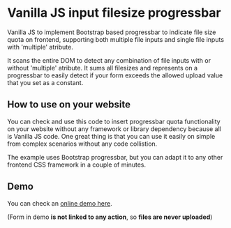 # Vanilla JS input filesize progressbar
Vanilla JS to implement Bootstrap based progressbar to indicate file size quota on frontend, supporting both multiple file inputs and single file inputs with 'multiple' atribute.

It scans the entire DOM to detect any combination of file inputs with or without 'multiple' atribute. It sums all filesizes and represents on a progressbar to easily detect if your form exceeds the allowed upload value that you set as a constant.

## How to use on your website
You can check and use this code to insert progressbar quota functionality on your website without any framework or library dependency because all is Vanilla JS code. One great thing is that you can use it easily on simple from complex scenarios without any code collistion.

The example uses Bootstrap progressbar, but you can adapt it to any other frontend CSS framework in a couple of minutes.

## Demo

You can check an [online demo here](https://antoniobarranco.github.io/html-input-filesize-progressbar/).

(Form in demo **is not linked to any action**, so **files are never uploaded**)
